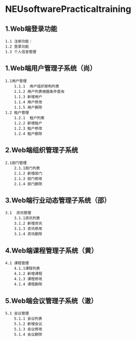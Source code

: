 # NEUsoftwarePracticaltraining
## 1.Web端登录功能
	1.1 注册功能：
	1.2 登录功能
	1.3 个人信息管理

## 1.Web端用户管理子系统（尚）
	1.1用户管理
		1.1.1  用户组织架构列表  
		1.1.2 用户列表根据条件查询
		1.1.3 新增用户
		1.1.4 用户修改
		1.1.5 用户删除
	1.2 租户管理
		1.2.1  租户列表 
		1.2.2 新增租户
		1.2.3 租户修改
		1.2.4 租户删除

## 2.Web端组织管理子系统
	2.1部门管理
		2.1.1部门列表
		2.1.2 新增部门
		2.1.3 部门修改
		2.1.4 部门删除

## 3.Web端行业动态管理子系统（邵）
	3.1  资讯管理
		3.1.1资讯列表
		3.1.2 新增资讯
		3.1.3 资讯修改
		3.1.4 资讯删除

## 4.Web端课程管理子系统（黄）
	4.1 课程管理
		4.1.1课程列表
		4.1.2 新增课程
		4.1.3 课程修改
		4.1.4 课程删除

## 5.Web端会议管理子系统（澈）
	5.1 会议管理
		5.1.1 会议列表
		5.1.2 新增会议
		5.1.3 会议修改
		5.1.4 会议删除
